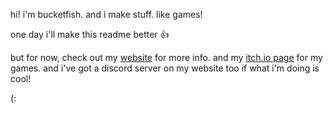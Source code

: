 hi! i'm bucketfish. and i make stuff. like games!

one day i'll make this readme better 👍 

but for now, check out my [website](https://bucketfish.me) for more info. and my [itch.io page](https://bucketfish.itch.io) for my games. and i've got a discord server on my website too if what i'm doing is cool!

(:
